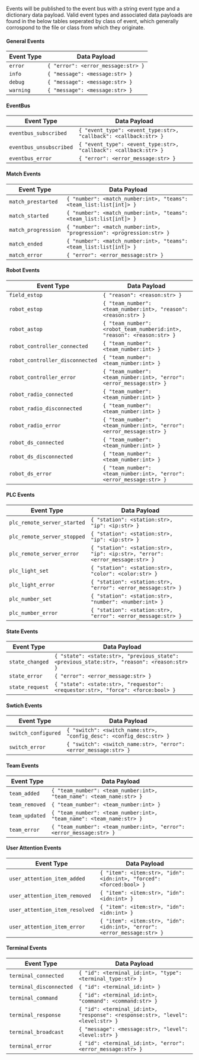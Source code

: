 Events will be published to the event bus with a string event type and a dictionary data payload.
Valid event types and associated data payloads are found in the below tables seperated by class of event, which generally corrospond to the file or class from which they originate.

#### General Events
| Event Type      | Data Payload                                      |
|------------------|---------------------------------------------------|
| `error` | `{ "error": <error_message:str> }`                       |
| `info`  | `{ "message": <message:str> }`                       |
| `debug` | `{ "message": <message:str> }`                       |
| `warning` | `{ "message": <message:str> }`                       |

#### EventBus
| Event Type      | Data Payload                                      |
|------------------|---------------------------------------------------|
| `eventbus_subscribed` | `{ "event_type": <event_type:str>, "callback": <callback:str> }` |
| `eventbus_unsubscribed` | `{ "event_type": <event_type:str>, "callback": <callback:str> }` |
| `eventbus_error` | `{ "error": <error_message:str> }`                       |

#### Match Events
| Event Type      | Data Payload                                      |
|------------------|---------------------------------------------------|
| `match_prestarted`     | `{ "number": <match_number:int>, "teams": <team_list:list[int]> }` |
| `match_started`     | `{ "number": <match_number:int>, "teams": <team_list:list[int]> }` |
| `match_progression` | `{ "number": <match_number:int>, "progression": <progression:str> }` |
| `match_ended`       | `{ "number": <match_number:int>, "teams": <team_list:list[int]> }` |
| `match_error`       | `{ "error": <error_message:str> }`                       |

#### Robot Events
| Event Type      | Data Payload                                      |
|------------------|---------------------------------------------------|
| `field_estop`       | `{ "reason": <reason:str> }` |
| `robot_estop`       | `{ "team_number": <team_number:int>, "reason": <reason:str> }` |
| `robot_astop`      | `{ "team_number": <robot_team_numberid:int>, "reason": <reason:str> }` |
| `robot_controller_connected`   | `{ "team_number": <team_number:int> }` |
| `robot_controller_disconnected`| `{ "team_number": <team_number:int> }` |
| `robot_controller_error`       | `{ "team_number": <team_number:int>, "error": <error_message:str> }` |
| `robot_radio_connected`   | `{ "team_number": <team_number:int> }` |
| `robot_radio_disconnected`| `{ "team_number": <team_number:int> }` |
| `robot_radio_error`       | `{ "team_number": <team_number:int>, "error": <error_message:str> }` |
| `robot_ds_connected`   | `{ "team_number": <team_number:int> }` |
| `robot_ds_disconnected`| `{ "team_number": <team_number:int> }` |
| `robot_ds_error`       | `{ "team_number": <team_number:int>, "error": <error_message:str> }` |

#### PLC Events
| Event Type      | Data Payload                                      |
|------------------|---------------------------------------------------|
| `plc_remote_server_started` | `{ "station": <station:str>, "ip": <ip:str> }` |
| `plc_remote_server_stopped` | `{ "station": <station:str>, "ip": <ip:str> }` |
| `plc_remote_server_error`   | `{ "station": <station:str>, "ip": <ip:str>, "error": <error_message:str> }` |
| `plc_light_set` | `{ "station": <station:str>, "color": <color:str> }` |
| `plc_light_error`   | `{ "station": <station:str>, "error": <error_message:str> }` |
| `plc_number_set` | `{ "station": <station:str>, "number": <number:int> }` |
| `plc_number_error`   | `{ "station": <station:str>, "error": <error_message:str> }` |

#### State Events
| Event Type      | Data Payload                                      |
|------------------|---------------------------------------------------|
| `state_changed` | `{ "state": <state:str>, "previous_state": <previous_state:str>, "reason": <reason:str> }` |
| `state_error`   | `{ "error": <error_message:str> }` |
| `state_request` | `{ "state": <state:str>, "requestor": <requestor:str>, "force": <force:bool> }` |

#### Swtich Events
| Event Type      | Data Payload                                      |
|------------------|---------------------------------------------------|
| `switch_configured` | `{ "switch": <switch_name:str>, "config_desc": <config_desc:str> }` |
| `switch_error` | `{ "switch": <switch_name:str>, "error": <error_message:str> }` |

#### Team Events
| Event Type      | Data Payload                                      |
|------------------|---------------------------------------------------|
| `team_added` | `{ "team_number": <team_number:int>, "team_name": <team_name:str> }` |
| `team_removed` | `{ "team_number": <team_number:int> }` |
| `team_updated` | `{ "team_number": <team_number:int>, "team_name": <team_name:str> }` |
| `team_error` | `{ "team_number": <team_number:int>, "error": <error_message:str> }` |

#### User Attention Events
| Event Type      | Data Payload                                      |
|------------------|---------------------------------------------------|
| `user_attention_item_added` | `{ "item": <item:str>, "idn": <idn:int>, "forced": <forced:bool> }` |
| `user_attention_item_removed` | `{ "item": <item:str>, "idn": <idn:int> }` |
| `user_attention_item_resolved` | `{ "item": <item:str>, "idn": <idn:int> }` |
| `user_attention_item_error` | `{ "item": <item:str>, "idn": <idn:int>, "error": <error_message:str> }` |

#### Terminal Events
| Event Type      | Data Payload                                      |
|------------------|---------------------------------------------------|
| `terminal_connected` | `{ "id": <terminal_id:int>, "type": <terminal_type:str> }` |
| `terminal_disconnected` | `{ "id": <terminal_id:int> }` |
| `terminal_command` | `{ "id": <terminal_id:int>, "command": <command:str> }` |
| `terminal_response` | `{ "id": <terminal_id:int>, "response": <response:str>, "level": <level:str> }` |
| `terminal_broadcast` | `{ "message": <message:str>, "level": <level:str> }` |
| `terminal_error` | `{ "id": <terminal_id:int>, "error": <error_message:str> }` |
